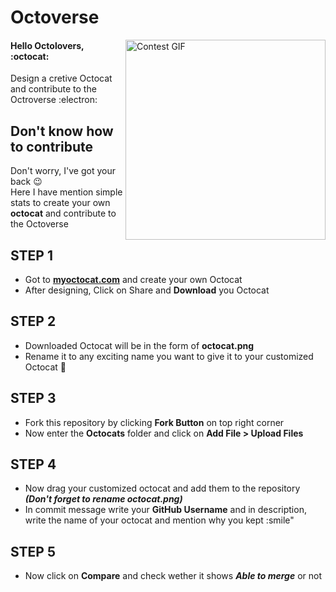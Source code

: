 # Octoverse
<img align="right" alt="Contest GIF" width=320 src="https://octodex.github.com/images/mountietocat.png" />

#### Hello Octolovers, :octocat: <br>
Design a cretive Octocat and contribute to the Octroverse :electron:

## Don't know how to contribute 
Don't worry, I've got your back :wink: <br>
Here I have mention simple stats to create your own **octocat** and contribute to the Octoverse

## STEP 1
- Got to **[myoctocat.com](https://myoctocat.com/)** and create your own Octocat 
- After designing, Click on Share and **Download** you Octocat

## STEP 2
- Downloaded Octocat will be in the form of **octocat.png**
- Rename it to any exciting name you want to give it to your customized Octocat :star_struck:

## STEP 3 
- Fork this repository by clicking **Fork Button** on top right corner
- Now enter the **Octocats** folder and click on **Add File > Upload Files**

## STEP 4
- Now drag your customized octocat and add them to the repository ***(Don't forget to rename **octocat.png**)***
- In commit message write your **GitHub Username** and in description, write the name of your octocat and mention why you kept :smile"

## STEP 5 
- Now click on **Compare** and check wether it shows ***Able to merge*** or not

